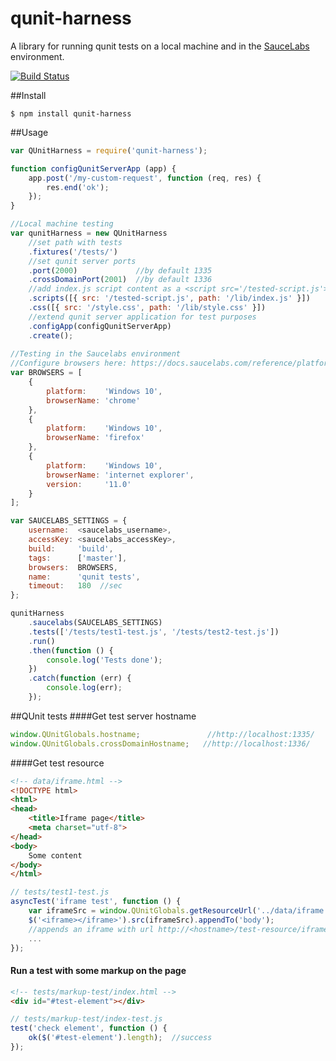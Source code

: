 # qunit-harness

A library for running qunit tests on a local machine and in the [SauceLabs](https://saucelabs.com) environment.

[![Build Status](https://travis-ci.org/AlexanderMoskovkin/qunit-harness.svg)](https://travis-ci.org/AlexanderMoskovkin/qunit-harness)

##Install

`$ npm install qunit-harness`

##Usage
```js
var QUnitHarness = require('qunit-harness');

function configQunitServerApp (app) {
    app.post('/my-custom-request', function (req, res) {
        res.end('ok');
    });
}

//Local machine testing
var qunitHarness = new QUnitHarness
    //set path with tests
    .fixtures('/tests/')
    //set qunit server ports
    .port(2000)             //by default 1335
    .crossDomainPort(2001)  //by default 1336
    //add index.js script content as a <script src='/tested-script.js'> in the head of the test page
    .scripts([{ src: '/tested-script.js', path: '/lib/index.js' }]) 
    .css([{ src: '/style.css', path: '/lib/style.css' }])
    //extend qunit server application for test purposes
    .configApp(configQunitServerApp)
    .create();
    
//Testing in the Saucelabs environment
//Configure browsers here: https://docs.saucelabs.com/reference/platforms-configurator/
var BROWSERS = [
    {
        platform:    'Windows 10',
        browserName: 'chrome'
    },
    {
        platform:    'Windows 10',
        browserName: 'firefox'
    },
    {
        platform:    'Windows 10',
        browserName: 'internet explorer',
        version:     '11.0'
    }
];

var SAUCELABS_SETTINGS = {
    username:  <saucelabs_username>,
    accessKey: <saucelabs_accessKey>,
    build:     'build',
    tags:      ['master'],
    browsers:  BROWSERS,
    name:      'qunit tests',
    timeout:   180  //sec
};

qunitHarness
    .saucelabs(SAUCELABS_SETTINGS)
    .tests(['/tests/test1-test.js', '/tests/test2-test.js'])
    .run()
    .then(function () {
        console.log('Tests done');
    })
    .catch(function (err) {
        console.log(err);
    });
```

##QUnit tests
####Get test server hostname
```js
window.QUnitGlobals.hostname;               //http://localhost:1335/
window.QUnitGlobals.crossDomainHostname;   //http://localhost:1336/
```

####Get test resource
```html
<!-- data/iframe.html -->
<!DOCTYPE html>
<html>
<head>
    <title>Iframe page</title>
    <meta charset="utf-8">
</head>
<body>
    Some content
</body>
</html>
```

```js
// tests/test1-test.js
asyncTest('iframe test', function () {
    var iframeSrc = window.QUnitGlobals.getResourceUrl('../data/iframe.html', 'iframe.html');
    $('<iframe></iframe>').src(iframeSrc).appendTo('body');
    //appends an iframe with url http://<hostname>/test-resource/iframe.html
    ...
});
```

#### Run a test with some markup on the page
```html
<!-- tests/markup-test/index.html -->
<div id="#test-element"></div>
```

```js
// tests/markup-test/index-test.js
test('check element', function () {
    ok($('#test-element').length);  //success
});
```
